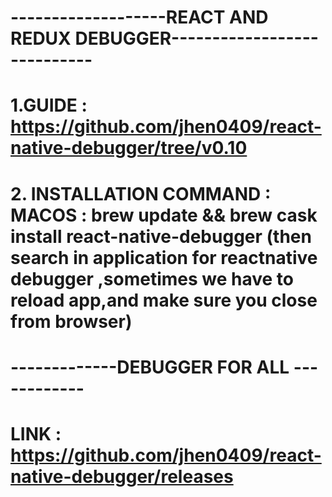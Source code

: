 # -------------------REACT AND REDUX DEBUGGER----------------------------

# 1.GUIDE : https://github.com/jhen0409/react-native-debugger/tree/v0.10

# 2. INSTALLATION COMMAND : MACOS : brew update && brew cask install react-native-debugger (then search in application for reactnative debugger ,sometimes we have to reload app,and make sure you close from browser)

# -------------DEBUGGER FOR ALL ------------

# LINK : https://github.com/jhen0409/react-native-debugger/releases
